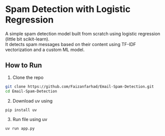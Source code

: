 # Spam Detection with Logistic Regression

A simple spam detection model built from scratch using logistic regression (little bit scikit-learn).  
It detects spam messages based on their content using TF-IDF vectorization and a custom ML model.



## How to Run

1. Clone the repo
```bash
git clone https://github.com/Faizanfarhad/Email-Spam-Detection.git
cd Email-Spam-Detection
```
2. Download uv using 
 ```bash
pip install uv
 ``` 

3. Run file using  uv
```bash
uv run app.py
``` 
